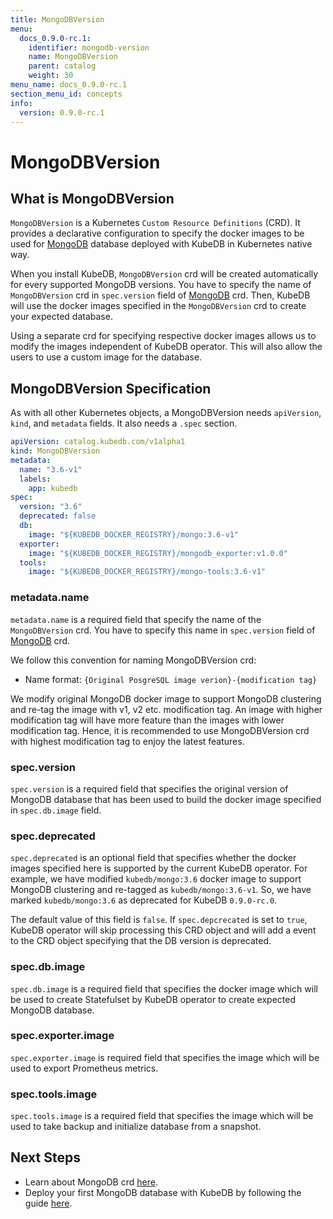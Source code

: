 ```yaml
---
title: MongoDBVersion
menu:
  docs_0.9.0-rc.1:
    identifier: mongodb-version
    name: MongoDBVersion
    parent: catalog
    weight: 30
menu_name: docs_0.9.0-rc.1
section_menu_id: concepts
info:
  version: 0.9.0-rc.1
---
```


# MongoDBVersion

## What is MongoDBVersion

`MongoDBVersion` is a Kubernetes `Custom Resource Definitions` (CRD). It provides a declarative configuration to specify the docker images to be used for [MongoDB](https://www.mongodb.com/) database deployed with KubeDB in Kubernetes native way.

When you install KubeDB, `MongoDBVersion` crd will be created automatically for every supported MongoDB versions. You have to specify the name of `MongoDBVersion` crd in `spec.version` field of [MongoDB](/docs/0.9.0-rc.1/concepts/databases/mongodb) crd. Then, KubeDB will use the docker images specified in the `MongoDBVersion` crd to create your expected database.

Using a separate crd for specifying respective docker images allows us to modify the images independent of KubeDB operator. This will also allow the users to use a custom image for the database.

## MongoDBVersion Specification

As with all other Kubernetes objects, a MongoDBVersion needs `apiVersion`, `kind`, and `metadata` fields. It also needs a `.spec` section.

```yaml
apiVersion: catalog.kubedb.com/v1alpha1
kind: MongoDBVersion
metadata:
  name: "3.6-v1"
  labels:
    app: kubedb
spec:
  version: "3.6"
  deprecated: false
  db:
    image: "${KUBEDB_DOCKER_REGISTRY}/mongo:3.6-v1"
  exporter:
    image: "${KUBEDB_DOCKER_REGISTRY}/mongodb_exporter:v1.0.0"
  tools:
    image: "${KUBEDB_DOCKER_REGISTRY}/mongo-tools:3.6-v1"
```

### metadata.name

`metadata.name` is a required field that specify the name of the `MongoDBVersion` crd. You have to specify this name in `spec.version` field of [MongoDB](/docs/0.9.0-rc.1/concepts/databases/mongodb) crd.

We follow this convention for naming MongoDBVersion crd:

- Name format: `{Original PosgreSQL image verion}-{modification tag}`

We modify original MongoDB docker image to support MongoDB clustering and re-tag the image with v1, v2 etc. modification tag. An image with higher modification tag will have more feature than the images with lower modification tag. Hence, it is recommended to use MongoDBVersion crd with highest modification tag to enjoy the latest features.

### spec.version

`spec.version` is a required field that specifies the original version of MongoDB database that has been used to build the docker image specified in `spec.db.image` field.

### spec.deprecated

`spec.deprecated` is an optional field that specifies whether the docker images specified here is supported by the current KubeDB operator. For example, we have modified `kubedb/mongo:3.6` docker image to support MongoDB clustering and re-tagged as `kubedb/mongo:3.6-v1`. So, we have marked `kubedb/mongo:3.6` as deprecated for KubeDB `0.9.0-rc.0`.

The default value of this field is `false`. If `spec.depcrecated` is set to `true`, KubeDB operator will skip processing this CRD object and will add a event to the CRD object specifying that the DB version is deprecated.

### spec.db.image

`spec.db.image` is a required field that specifies the docker image which will be used to create Statefulset by KubeDB operator to create expected MongoDB database.

### spec.exporter.image

`spec.exporter.image` is required field that specifies the image which will be used to export Prometheus metrics.

### spec.tools.image

`spec.tools.image` is a required field that specifies the image which will be used to take backup and initialize database from a snapshot.

## Next Steps

- Learn about MongoDB crd [here](/docs/0.9.0-rc.1/concepts/databases/mongodb).
- Deploy your first MongoDB database with KubeDB by following the guide [here](/docs/0.9.0-rc.1/guides/mongodb/quickstart/quickstart).
